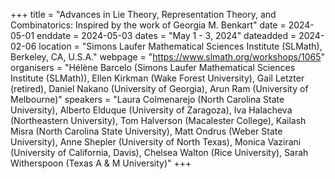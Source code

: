 +++
title = "Advances in Lie Theory, Representation Theory, and Combinatorics: Inspired by the work of Georgia M. Benkart"
date = 2024-05-01
enddate = 2024-05-03
dates = "May 1 - 3, 2024"
dateadded = 2024-02-06
location = "Simons Laufer Mathematical Sciences Institute (SLMath), Berkeley, CA, U.S.A."
webpage = "https://www.slmath.org/workshops/1065"
organisers = "Hélène Barcelo (Simons Laufer Mathematical Sciences Institute (SLMath)), Ellen Kirkman (Wake Forest University), Gail Letzter (retired), Daniel Nakano (University of Georgia), Arun Ram (University of Melbourne)"
speakers = "Laura Colmenarejo (North Carolina State University), Alberto Elduque (University of Zaragoza), Iva Halacheva (Northeastern University), Tom Halverson (Macalester College), Kailash Misra (North Carolina State University), Matt Ondrus (Weber State University), Anne Shepler (University of North Texas), Monica Vazirani (University of California, Davis), Chelsea Walton (Rice University), Sarah Witherspoon (Texas A & M University)"
+++
